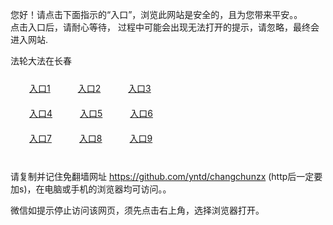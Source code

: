 您好！请点击下面指示的“入口”，浏览此网站是安全的，且为您带来平安。。 <br/>
点击入口后，请耐心等待， 过程中可能会出现无法打开的提示，请忽略，最终会进入网站. </br>

法轮大法在长春<br/>
<div style="padding:10px"><a style="margin:20px" target="_blank" href="https://d3tcsaxjtrch4b.cloudfront.net/2Qpsp?oafabl" id="ccLink1" rel="nofollow">入口1</a> <a target="_blank" style="margin:20px" href="https://d2pqtoirz5r40n.cloudfront.net/2Qpsp?pzuijn" id="ccLink2" rel="nofollow">入口2</a> <a style="margin:20px" target="_blank" href="https://d1q25b7405i1us.cloudfront.net/2Qpsp?ucdupvgk" id="ccLink3" rel="nofollow">入口3</a></div>

<div style="padding:10px" ><a style="margin:20px" target="_blank" href="https://d3tcsaxjtrch4b.cloudfront.net/2Qpsp?oafabl" id="ccLink4" rel="nofollow">入口4</a> <a style="margin:20px" href="https://d2pqtoirz5r40n.cloudfront.net/2Qpsp?pzuijn" target="_blank" id="ccLink5" rel="nofollow">入口5</a> <a style="margin:20px" href="https://d1q25b7405i1us.cloudfront.net/2Qpsp?ucdupvgk" target="_blank" id="ccLink6" rel="nofollow">入口6</a></div>

<div style="padding:10px"><a style="margin:20px" target="_blank" href="https://d3tcsaxjtrch4b.cloudfront.net/2Qpsp?oafabl" id="ccLink7" rel="nofollow">入口7</a> <a style="margin:20px" href="https://d2pqtoirz5r40n.cloudfront.net/2Qpsp?pzuijn" target="_blank" id="ccLink8" rel="nofollow">入口8</a> <a style="margin:20px" target="_blank" href="https://d1q25b7405i1us.cloudfront.net/2Qpsp?ucdupvgk" id="ccLink9" rel="nofollow">入口9</a></div>

<br/>



请复制并记住免翻墙网址 https://github.com/yntd/changchunzx (http后一定要加s)，在电脑或手机的浏览器均可访问。。<br/>

微信如提示停止访问该网页，须先点击右上角，选择浏览器打开。
